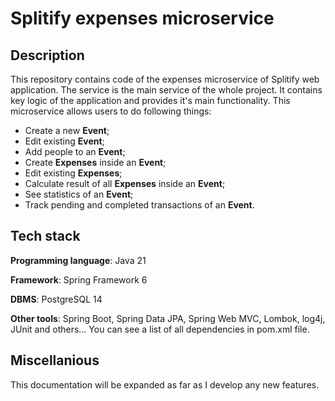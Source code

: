 # Splitify expenses microservice

## Description

This repository contains code of the expenses microservice of Splitify web application. The service is the main service of the whole project. 
It contains key logic of the application and provides it's main functionality. This microservice allows users to do following things:
- Create a new **Event**;
- Edit existing **Event**;
- Add people to an **Event**;
- Create **Expenses** inside an **Event**;
- Edit existing **Expenses**;
- Calculate result of all **Expenses** inside an **Event**;
- See statistics of an **Event**;
- Track pending and completed transactions of an **Event**.

## Tech stack

**Programming language**: Java 21

**Framework**: Spring Framework 6

**DBMS**: PostgreSQL 14

**Other tools**: Spring Boot, Spring Data JPA, Spring Web MVC, Lombok, log4j, JUnit and others... You can see a list of all dependencies in pom.xml file.

## Miscellanious

This documentation will be expanded as far as I develop any new features.
